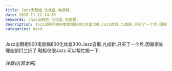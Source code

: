 ```yaml
---
title: Jazz出鞋柜.化妆盒.电饭锅.
date: 2018-11-12 14:30
keywords: Jazz出鞋柜.化妆盒.电饭锅.
description: Jazz出鞋柜900电饭锅800化妆盒300.Jazz自取.九成新.只买了一个月.因搬家处理全部打三折了.鞋柜仅限Jazz.可以帮忙搬一下.
categories: used
---
```

<td class="t_f" id="postmessage_2261689">

Jazz出鞋柜900电饭锅800化妆盒300.Jazz自取.九成新.只买了一个月.因搬家处理全部打三折了.鞋柜仅限Jazz.可以帮忙搬一下.</td>
###### 转载自[菲龙网]